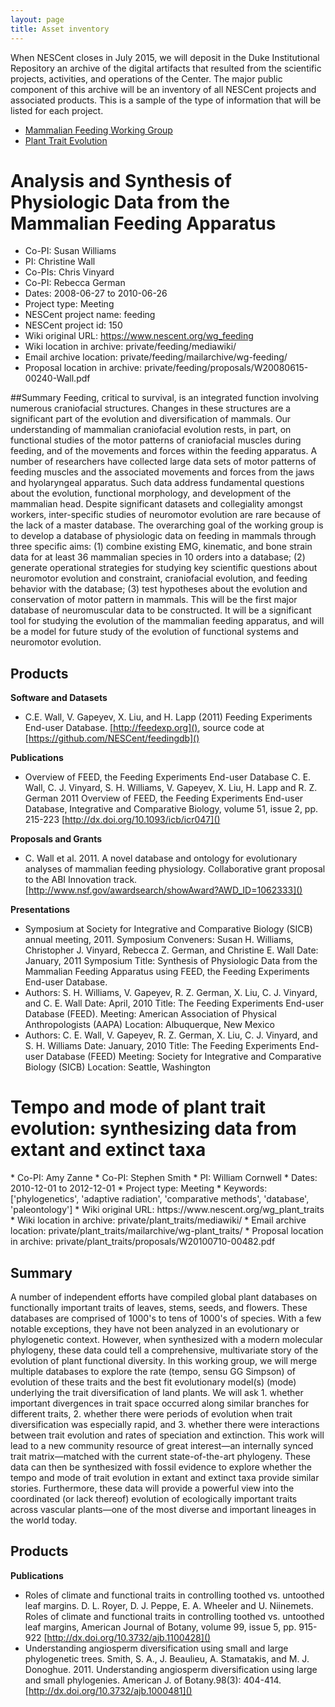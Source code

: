 ```yaml
---
layout: page
title: Asset inventory
---
```


When NESCent closes in July 2015, we will deposit in the Duke Institutional Repository an archive of the digital artifacts that resulted from the scientific projects, activities, and operations of the Center. The major public component of this archive will be an inventory of all NESCent projects and associated products. This is a sample of the type of information that will be listed for each project. 

* [Mammalian Feeding Working Group](#feeding)
* [Plant Trait Evolution](#plant_traits)

<h1 id="feeding">Analysis and Synthesis of Physiologic Data from the Mammalian Feeding Apparatus</h1>

* Co-PI: Susan Williams
* PI: Christine Wall
* Co-PIs: Chris Vinyard
* Co-PI: Rebecca German
* Dates: 2008-06-27 to 2010-06-26
* Project type: Meeting
* NESCent project name: feeding
* NESCent project id: 150
* Wiki original URL: https://www.nescent.org/wg_feeding
* Wiki location in archive: private/feeding/mediawiki/
* Email archive location: private/feeding/mailarchive/wg-feeding/
* Proposal location in archive: private/feeding/proposals/W20080615-00240-Wall.pdf

##Summary
Feeding, critical to survival, is an integrated function involving numerous craniofacial structures.  Changes in these structures are a significant part of the evolution and diversification of mammals.  Our understanding of mammalian craniofacial evolution rests, in part, on functional studies of the motor patterns of craniofacial muscles during feeding, and of the movements and forces within the feeding apparatus.  A number of researchers have collected large data sets of motor patterns of feeding muscles and the associated movements and forces from the jaws and hyolaryngeal apparatus.  Such data address fundamental questions about the evolution, functional morphology, and development of the mammalian head.  Despite significant datasets and collegiality amongst workers, inter-specific studies of neuromotor evolution are rare because of the lack of a master database.  The overarching goal of the working group is to develop a database of physiologic data on feeding in mammals through three specific aims: (1) combine existing EMG, kinematic, and bone strain data for at least 36 mammalian species in 10 orders into a database; (2) generate operational strategies for studying key scientific questions about neuromotor evolution and constraint, craniofacial evolution, and feeding behavior with the database; (3) test hypotheses about the evolution and conservation of motor pattern in mammals.  This will be the first major database of neuromuscular data to be constructed.  It will be a significant tool for studying the evolution of the mammalian feeding apparatus, and will be a model for future study of the evolution of functional systems and neuromotor evolution.

<h2>Products</h2>

**Software and Datasets**

* C.E. Wall, V. Gapeyev, X. Liu, and H. Lapp (2011) Feeding Experiments End-user Database. [http://feedexp.org](), source code at [https://github.com/NESCent/feedingdb]()

**Publications**

* Overview of FEED, the Feeding Experiments End-user Database C. E. Wall, C. J. Vinyard, S. H. Williams, V. Gapeyev, X. Liu, H. Lapp and R. Z. German 2011 Overview of FEED, the Feeding Experiments End-user Database, Integrative and Comparative Biology, volume 51, issue 2, pp. 215-223 [http://dx.doi.org/10.1093/icb/icr047]()

**Proposals and Grants**

* C. Wall et al. 2011. A novel database and ontology for evolutionary analyses of mammalian feeding physiology. Collaborative grant proposal to the ABI Innovation track. [http://www.nsf.gov/awardsearch/showAward?AWD_ID=1062333]()

**Presentations**

* Symposium at Society for Integrative and Comparative Biology (SICB) annual meeting, 2011. Symposium Conveners: Susan H. Williams, Christopher J. Vinyard, Rebecca Z. German, and Christine E. Wall Date: January, 2011 Symposium Title: Synthesis of Physiologic Data from the Mammalian Feeding Apparatus using FEED, the Feeding Experiments End-user Database.
* Authors: S. H. Williams, V. Gapeyev, R. Z. German, X. Liu, C. J. Vinyard, and C. E. Wall Date: April, 2010 Title: The Feeding Experiments End-user Database (FEED). Meeting: American Association of Physical Anthropologists (AAPA) Location: Albuquerque, New Mexico
* Authors: C. E. Wall, V. Gapeyev, R. Z. German, X. Liu, C. J. Vinyard, and S. H. Williams Date: January, 2010 Title: The Feeding Experiments End-user Database (FEED) Meeting: Society for Integrative and Comparative Biology (SICB) Location: Seattle, Washington

<h1 id="plant_traits">Tempo and mode of plant trait evolution: synthesizing data from extant and extinct taxa</h1>
* Co-PI: Amy Zanne
* Co-PI: Stephen Smith
* PI: William Cornwell
* Dates: 2010-12-01 to 2012-12-01
* Project type: Meeting
* Keywords: ['phylogenetics', 'adaptive radiation', 'comparative methods', 'database', 'paleontology']
* Wiki original URL: https://www.nescent.org/wg_plant_traits
* Wiki location in archive: private/plant_traits/mediawiki/
* Email archive location: private/plant_traits/mailarchive/wg-plant_traits/
* Proposal location in archive: private/plant_traits/proposals/W20100710-00482.pdf

<h2>Summary</h2>
A number of independent efforts have compiled global plant databases on functionally important traits of leaves, stems, seeds, and flowers. These databases are comprised of 1000's to tens of 1000's of species. With a few notable exceptions, they have not been analyzed in an evolutionary or phylogenetic context. However, when synthesized with a modern molecular phylogeny, these data could tell a comprehensive, multivariate story of the evolution of plant functional diversity. In this working group, we will merge multiple databases to explore the rate (tempo, sensu GG Simpson) of evolution of these traits and the best fit evolutionary model(s) (mode) underlying the trait diversification of land plants. We will ask 1. whether  important divergences in trait space occurred along similar branches for different traits, 2. whether there were periods of evolution when trait diversification was especially rapid, and 3. whether there were interactions between trait evolution and rates of speciation and extinction. This work will lead to a new community resource of great interest—an internally synced trait matrix—matched with the current state-of-the-art phylogeny. These data can then be synthesized with fossil evidence to explore whether the tempo and mode of trait evolution in extant and extinct taxa provide similar stories. Furthermore, these data will provide a powerful view into the coordinated (or lack thereof) evolution of ecologically important traits across vascular plants—one of the most diverse and important lineages in the world today.

<h2>Products</h2>

**Publications**

* Roles of climate and functional traits in controlling toothed vs. untoothed leaf margins. D. L. Royer, D. J. Peppe, E. A. Wheeler and U. Niinemets. Roles of climate and functional traits in controlling toothed vs. untoothed leaf margins, American Journal of Botany, volume 99, issue 5, pp. 915-922 [http://dx.doi.org/10.3732/ajb.1100428]()
* Understanding angiosperm diversification using small and large phylogenetic trees. Smith, S. A., J. Beaulieu, A. Stamatakis, and M. J. Donoghue. 2011. Understanding angiosperm diversification using large and small phylogenies. American J. of Botany.98(3): 404-414. [http://dx.doi.org/10.3732/ajb.1000481]()